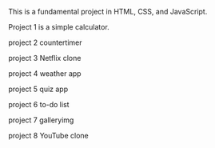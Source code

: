 This is a fundamental project in HTML, CSS, and JavaScript.

Project 1 is a simple calculator.

project 2 countertimer

project 3 Netflix clone

project 4 weather app

project 5 quiz app

project 6 to-do list

project 7 galleryimg

project 8 YouTube clone 
